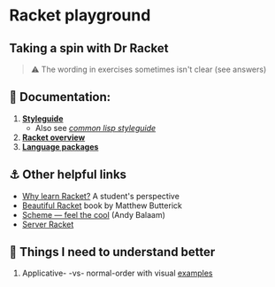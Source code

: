 # Racket playground
## Taking a spin with Dr Racket

> ⚠️ The wording in exercises sometimes isn't clear (see answers)

## 📖 Documentation:

1. **[Styleguide](https://docs.racket-lang.org/style/index.html)**
    + Also see _[common lisp styleguide](https://lisp-lang.org/style-guide/)_
2. **[Racket overview](https://docs.racket-lang.org/guide/to-scheme.html)**
3. **[Language packages](https://docs.racket-lang.org/htdp-langs/index.html)**


## ⚓ Other helpful links

- [Why learn Racket?](https://www.micahcantor.com/blog/why-learn-racket/) A student's perspective
- [Beautiful Racket](https://beautifulracket.com) book by Matthew Butterick
- [Scheme — feel the cool](https://youtu.be/byofGyW2L10) (Andy Balaam)
- [Server Racket](https://serverracket.com)


## 🤔 Things I need to understand better

1. Applicative- -vs- normal-order with visual [examples](https://sookocheff.com/post/fp/evaluating-lambda-expressions/)